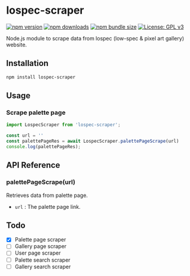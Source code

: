 # lospec-scraper
[![npm version](https://img.shields.io/npm/v/lospec-scraper.svg)](https://www.npmjs.com/package/lospec-scraper)
[![npm downloads](https://img.shields.io/npm/dm/lospec-scraper.svg)](https://www.npmjs.com/package/lospec-scraper)
[![npm bundle size](https://img.shields.io/bundlephobia/min/lospec-scraper)](https://bundlephobia.com/package/lospec-scraper)
[![License: GPL v3](https://img.shields.io/badge/License-GPLv3-blue.svg)](LICENSE)

Node.js module to scrape data from lospec (low-spec & pixel art gallery) website.

## Installation
```bash
npm install lospec-scraper
```
## Usage
###  Scrape palette page
```javascript
import LospecScraper from 'lospec-scraper';

const url = ''
const palettePageRes = await LospecScraper.palettePageScrape(url)
console.log(palettePageRes);
```
## API Reference
### palettePageScrape(url)
Retrieves data from palette page.
- ``url`` : The palette page link.
## Todo
- [x] Palette page scraper
- [ ] Gallery page scraper
- [ ] User page scraper
- [ ] Palette search scraper
- [ ] Gallery search scraper
